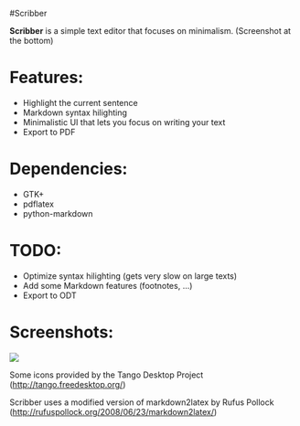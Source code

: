 #Scribber

**Scribber** is a simple text editor that focuses on minimalism. (Screenshot at the bottom)


# Features:

* Highlight the current sentence
* Markdown syntax hilighting
* Minimalistic UI that lets you focus on writing your text
* Export to PDF

# Dependencies:

* GTK+
* pdflatex
* python-markdown

# TODO:

* Optimize syntax hilighting (gets very slow on large texts)
* Add some Markdown features (footnotes, ...)
* Export to ODT

# Screenshots:
![](https://raw.github.com/senft/Scribber/master/screenshot1.png)


Some icons provided by the Tango Desktop Project (http://tango.freedesktop.org/)

Scribber uses a modified version of markdown2latex by Rufus Pollock (http://rufuspollock.org/2008/06/23/markdown2latex/)
